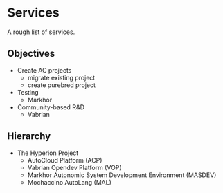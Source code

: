 # Services

A rough list of services.

## Objectives

- Create AC projects
    - migrate existing project
    - create purebred project
- Testing
    - Markhor
- Community-based R&D
    - Vabrian

## Hierarchy

- The Hyperion Project
    - AutoCloud Platform (ACP)
    - Vabrian Opendev Platform (VOP)
    - Markhor Autonomic System Development Environment (MASDEV)
    - Mochaccino AutoLang (MAL)
    
    